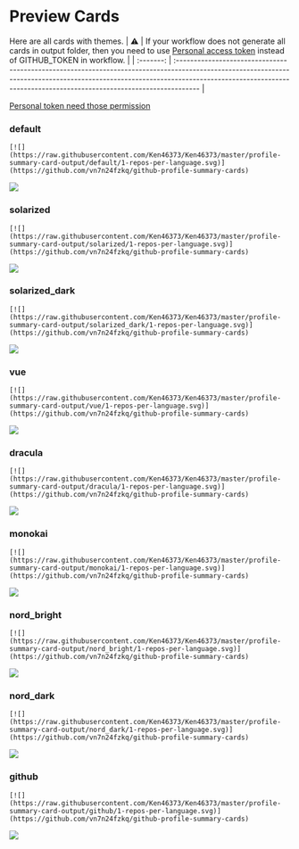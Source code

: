 
# Preview Cards

Here are all cards with themes.
| :warning: | If your workflow does not generate all cards in output folder, then you need to use [Personal access token](https://docs.github.com/en/actions/configuring-and-managing-workflows/creating-and-storing-encrypted-secrets) instead of GITHUB_TOKEN in workflow. |
| :-------: | :------------------------------------------------------------------------------------------------------------------------------------------------------------------------------------------------------------------------------------------------ |

[Personal token need those permission](https://github.com/vn7n24fzkq/github-profile-summary-cards/wiki/Personal-access-token-permissions)


### default


```
[![](https://raw.githubusercontent.com/Ken46373/Ken46373/master/profile-summary-card-output/default/1-repos-per-language.svg)](https://github.com/vn7n24fzkq/github-profile-summary-cards)
```
![](https://raw.githubusercontent.com/Ken46373/Ken46373/master/profile-summary-card-output/default/1-repos-per-language.svg)


### solarized


```
[![](https://raw.githubusercontent.com/Ken46373/Ken46373/master/profile-summary-card-output/solarized/1-repos-per-language.svg)](https://github.com/vn7n24fzkq/github-profile-summary-cards)
```
![](https://raw.githubusercontent.com/Ken46373/Ken46373/master/profile-summary-card-output/solarized/1-repos-per-language.svg)


### solarized_dark


```
[![](https://raw.githubusercontent.com/Ken46373/Ken46373/master/profile-summary-card-output/solarized_dark/1-repos-per-language.svg)](https://github.com/vn7n24fzkq/github-profile-summary-cards)
```
![](https://raw.githubusercontent.com/Ken46373/Ken46373/master/profile-summary-card-output/solarized_dark/1-repos-per-language.svg)


### vue


```
[![](https://raw.githubusercontent.com/Ken46373/Ken46373/master/profile-summary-card-output/vue/1-repos-per-language.svg)](https://github.com/vn7n24fzkq/github-profile-summary-cards)
```
![](https://raw.githubusercontent.com/Ken46373/Ken46373/master/profile-summary-card-output/vue/1-repos-per-language.svg)


### dracula


```
[![](https://raw.githubusercontent.com/Ken46373/Ken46373/master/profile-summary-card-output/dracula/1-repos-per-language.svg)](https://github.com/vn7n24fzkq/github-profile-summary-cards)
```
![](https://raw.githubusercontent.com/Ken46373/Ken46373/master/profile-summary-card-output/dracula/1-repos-per-language.svg)


### monokai


```
[![](https://raw.githubusercontent.com/Ken46373/Ken46373/master/profile-summary-card-output/monokai/1-repos-per-language.svg)](https://github.com/vn7n24fzkq/github-profile-summary-cards)
```
![](https://raw.githubusercontent.com/Ken46373/Ken46373/master/profile-summary-card-output/monokai/1-repos-per-language.svg)


### nord_bright


```
[![](https://raw.githubusercontent.com/Ken46373/Ken46373/master/profile-summary-card-output/nord_bright/1-repos-per-language.svg)](https://github.com/vn7n24fzkq/github-profile-summary-cards)
```
![](https://raw.githubusercontent.com/Ken46373/Ken46373/master/profile-summary-card-output/nord_bright/1-repos-per-language.svg)


### nord_dark


```
[![](https://raw.githubusercontent.com/Ken46373/Ken46373/master/profile-summary-card-output/nord_dark/1-repos-per-language.svg)](https://github.com/vn7n24fzkq/github-profile-summary-cards)
```
![](https://raw.githubusercontent.com/Ken46373/Ken46373/master/profile-summary-card-output/nord_dark/1-repos-per-language.svg)


### github


```
[![](https://raw.githubusercontent.com/Ken46373/Ken46373/master/profile-summary-card-output/github/1-repos-per-language.svg)](https://github.com/vn7n24fzkq/github-profile-summary-cards)
```
![](https://raw.githubusercontent.com/Ken46373/Ken46373/master/profile-summary-card-output/github/1-repos-per-language.svg)

